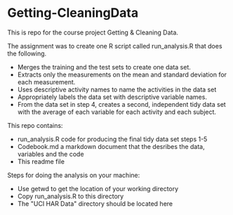 # Getting-CleaningData

This is repo for the course project Getting & Cleaning Data.

The assignment was to create one R script called run_analysis.R that does the following. 
* Merges the training and the test sets to create one data set.
* Extracts only the measurements on the mean and standard deviation for each measurement. 
* Uses descriptive activity names to name the activities in the data set
* Appropriately labels the data set with descriptive variable names. 
* From the data set in step 4, creates a second, independent tidy data set with the average of each variable for each activity and each subject.

This repo contains:
* run_analysis.R code for producing the final tidy data set steps 1-5
* Codebook.md a markdown document that the desribes the data, variables and the code
* This readme file

Steps for doing the analysis on your machine:
* Use getwd to get the location of your working directory
* Copy run_analysis.R to this directory
* The "UCI HAR Data" directory should be located here
